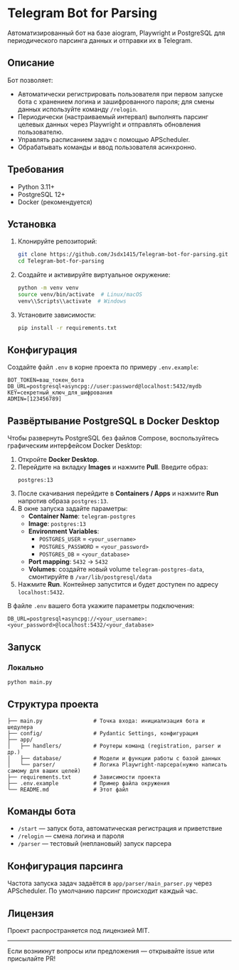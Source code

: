# Telegram Bot for Parsing

Автоматизированный бот на базе aiogram, Playwright и PostgreSQL для периодического парсинга данных и отправки их в Telegram.

## Описание

Бот позволяет:

- Автоматически регистрировать пользователя при первом запуске бота с хранением логина и зашифрованного пароля; для смены данных используйте команду `/relogin`.
- Периодически (настраиваемый интервал) выполнять парсинг целевых данных через Playwright и отправлять обновления пользователю.
- Управлять расписанием задач с помощью APScheduler.
- Обрабатывать команды и ввод пользователя асинхронно.

## Требования

- Python 3.11+
- PostgreSQL 12+
- Docker (рекомендуется)

## Установка

1. Клонируйте репозиторий:

   ```bash
   git clone https://github.com/Jsdx1415/Telegram-bot-for-parsing.git
   cd Telegram-bot-for-parsing
   ```

2. Создайте и активируйте виртуальное окружение:

   ```bash
   python -m venv venv
   source venv/bin/activate  # Linux/macOS
   venv\\Scripts\\activate  # Windows
   ```

3. Установите зависимости:

   ```bash
   pip install -r requirements.txt
   ```

## Конфигурация

Создайте файл `.env` в корне проекта по примеру `.env.example`:

```
BOT_TOKEN=ваш_токен_бота
DB_URL=postgresql+asyncpg://user:password@localhost:5432/mydb
KEY=секретный_ключ_для_шифрования
ADMIN=[123456789]
```

## Развёртывание PostgreSQL в Docker Desktop

Чтобы развернуть PostgreSQL без файлов Compose, воспользуйтесь графическим интерфейсом Docker Desktop:

1. Откройте **Docker Desktop**.
2. Перейдите на вкладку **Images** и нажмите **Pull**. Введите образ:
   ```text
   postgres:13
   ```
3. После скачивания перейдите в **Containers / Apps** и нажмите **Run** напротив образа `postgres:13`.
4. В окне запуска задайте параметры:
   - **Container Name**: `telegram-postgres`
   - **Image**: `postgres:13`
   - **Environment Variables**:
     - `POSTGRES_USER` = `<your_username>`
     - `POSTGRES_PASSWORD` = `<your_password>`
     - `POSTGRES_DB` = `<your_database>`
   - **Port mapping**: `5432` → `5432`
   - **Volumes**: создайте новый volume `telegram-postgres-data`, смонтируйте в `/var/lib/postgresql/data`
5. Нажмите **Run**. Контейнер запустится и будет доступен по адресу `localhost:5432`.

В файле `.env` вашего бота укажите параметры подключения:

```env
DB_URL=postgresql+asyncpg://<your_username>:<your_password>@localhost:5432/<your_database>
```

## Запуск

### Локально

```bash
python main.py
```

## Структура проекта

```plain
├── main.py                # Точка входа: инициализация бота и шедулера
├── config/                # Pydantic Settings, конфигурация
├── app/
│   ├── handlers/          # Роутеры команд (registration, parser и др.)
│   ├── database/          # Модели и функции работы с базой данных
│   └── parser/            # Логика Playwright-парсера(нужно написать самому для ваших целей)
├── requirements.txt       # Зависимости проекта
├── .env.example           # Пример файла окружения
└── README.md              # Этот файл
```

## Команды бота

- `/start` — запуск бота, автоматическая регистрация и приветствие
- `/relogin` — смена логина и пароля
- `/parser` — тестовый (неплановый) запуск парсера

## Конфигурация парсинга

Частота запуска задач задаётся в `app/parser/main_parser.py` через APScheduler. По умолчанию парсинг происходит каждый час.

## Лицензия

Проект распространяется под лицензией MIT.

---

Если возникнут вопросы или предложения — открывайте issue или присылайте PR!
